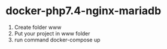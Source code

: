 # docker-php7.4-nginx-mariadb
1. Create folder www
2. Put your project in www folder
3. run command docker-compose up
